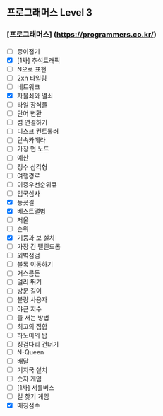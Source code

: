 ## 프로그래머스 Level 3
### [프로그래머스] (https://programmers.co.kr/)
- [ ] 종이접기
- [x] [1차] 추석트래픽
- [ ] N으로 표현
- [ ] 2xn 타일링
- [ ] 네트워크
- [x] 자물쇠와 열쇠
- [ ] 타일 장식물
- [ ] 단어 변환
- [ ] 섬 연결하기
- [ ] 디스크 컨트롤러
- [ ] 단속카메라
- [ ] 가장 먼 노드
- [ ] 예산
- [ ] 정수 삼각형
- [ ] 여행경로
- [ ] 이중우선순위큐
- [ ] 입국심사
- [x] 등굣길
- [x] 베스트앨범
- [ ] 저울
- [ ] 순위
- [x] 기둥과 보 설치
- [ ] 가장 긴 팰린드롬
- [ ] 외벽점검
- [ ] 블록 이동하기
- [ ] 거스름돈
- [ ] 멀리 뛰기
- [ ] 방문 길이
- [ ] 불량 사용자
- [ ] 야근 지수
- [ ] 줄 서는 방법
- [ ] 최고의 집합
- [ ] 하노이의 탑
- [ ] 징검다리 건너기
- [ ] N-Queen
- [ ] 배달
- [ ] 기지국 설치
- [ ] 숫자 게임
- [ ] [1차] 셔틀버스
- [ ] 길 찾기 게임
- [x] 매칭점수